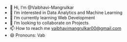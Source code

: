 - 👋 Hi, I’m @Vaibhavi-Mangrulkar
- 👀 I’m interested in Data Analytics and Machine Learning
- 🌱 I’m currently learning Web Development
- 💞️ I’m looking to collaborate on Projects
- 📫 How to reach me vaibhavimangrulkar00@gmail.com
- 😄 Pronouns: Vab
  

<!---
Vaibhavi-Mangrulkar/Vaibhavi-Mangrulkar is a ✨ special ✨ repository because its `README.md` (this file) appears on your GitHub profile.
You can click the Preview link to take a look at your changes.
--->
